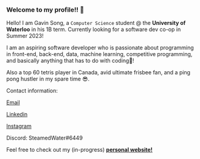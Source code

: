 ### Welcome to my profile!! 👋

Hello! I am Gavin Song, a ```Computer Science``` student @ the **University of Waterloo** in his 1B term. Currently looking for a software dev co-op in Summer 2023!

I am an aspiring software developer who is passionate about programming in front-end, back-end, data, machine learning, competitive programming, and basically anything that has to do with coding🤩! 

Also a top 60 tetris player in Canada, avid ultimate frisbee fan, and a ping pong hustler in my spare time 😎.

Contact information:

<a href="mailto:gavins1237@gmail.com">Email</a> 
  
<a href="https://www.linkedin.com/in/gavin-song-a90497227/">Linkedin</a> 

<a href="https://www.instagram.com/avin_g__/">Instagram</a> 

Discord: SteamedWater#6449


Feel free to check out my (in-progress) <a href="https://gavin-st.github.io/personal-website/"><u><b>personal website!</b></u></a><br><br>


